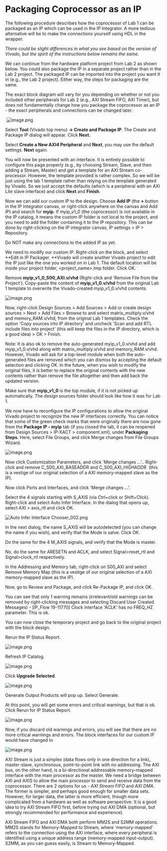# Packaging Coprocessor as an IP

The following procedure describes how the coprocessor of Lab 1 can be packaged as an IP which can be used in the IP Integrator. A more tedious alternative will be to make the connections yourself using HDL in the wrapper.

*There could be slight differences in what you see based on the version of Vivado, but the spirit of the instructions below remains the same.*

We can continue from the hardware platform project from Lab 2 as shown below. You could also package the IP in a separate project rather than in the Lab 2 project. The packaged IP can be imported into the project you want it in (e.g., the Lab 2 project). Either way, the steps for packaging are the same.

The exact block diagram will vary for you depending on whether or not you included other peripherals for Lab 2 (e.g., AXI Stream FIFO, AXI Timer), but does not fundamentally change how you package the coprocessor as an IP - the exact peripherals and connections can be changed later. 

 ![image.png](PackagingIP/PackagingIP_System.png)

Select **Tool** (Vivado top menu) **→ Create and Package IP**. The Create and Package IP dialog will appear. Click **Next.**

Select **Create a New AXI4 Peripheral** and **Next**, you may use the default settings. **Next** again.

You will now be presented with an interface. It is entirely possible to configure this page properly (e.g., by choosing Stream, Slave, and then adding a Stream, Master) and get a template for an AXI Stream co-processor. However, the template provided is rather complex. So we will be just using the lab 1 template rather than relying on the template generated by Vivado. So we just accept the defaults (which is a peripheral with an AXI Lite slave interface) and click **Next** and **Finish**.

Now we can add our custom IP to the design. Choose **Add IP** (the **+** button in the IP Integrator canvas, or right-click anywhere on the canvas and Add IP) and search for **myip**. If myip_v1_0 (the coprocessor) is not available in the IP catalog, it means the custom IP folder is not local to the project, and you need to add the folder containing it to the IP repository. This can be done by right-clicking on the IP integrator canvas, IP settings > IP > Repository.

Do NOT make any connections to the added IP as yet.

We need to modify our custom IP. Right-click on the block, and select **Edit in IP Packager. **Vivado will create another Vivado project to edit the IP just like the one you worked on in Lab 1. The default location will be inside your project folder, <project_name>.tmp folder. Click OK.

Remove **myip_v1_0_S00_AXI.v/vhd** (Right-click and 'Remove File from the Project'). Copy-paste the content of **myip_v1_0.v/vhd** from the original Lab 1 template to overwrite the Vivado-created myip_v1_0.v/vhd contents.

![image.png](PackagingIP/PackagingIP_Wizard.png)

Now, right-click Design Sources > Add Sources > Add or create design sources > Next > Add Files > Browse to and select matrix_multiply.v/vhd and memory_RAM.v/vhd, from the original Lab 1 templates. Check the option 'Copy sources into IP directory' and uncheck 'Scan and add RTL include files into project' (this will keep the files in the IP directory, which is a good idea) > OK > Finish.

Note: It is also ok to remove the auto-generated myip_v1_0.v/vhd and add myip_v1_0.v/vhd along with matrix_multiply.v/vhd and memory_RAM.v/vhd. However, Vivado will ask for a top-level module when both the auto-generated files are removed which you can dismiss by accepting the default selection and clicking OK. In the future, when you wish to modify the original files, it is better to replace the original contents with the new contents rather than remove the file altogether and then add back the updated version.

Make sure that **myip_v1_0** is the top module, if it is not picked up automatically. The design sources folder should look like how it was for Lab 1.

We now have to reconfigure the IP configurations to allow the original Vivado project to recognize the new IP interfaces correctly. You can notice that some of the green check marks that were originally there are now gone from the **Package IP - myip** tab (if you closed the tab, it can be reopened from Design Sources > IP-XACT > component.xml), under **Packaging Steps**. Here, select File Groups, and click Merge changes from File Groups Wizard.

![image.png](PackagingIP/PackagingIP_Wizard_FileGroups.png)

Now click Customization Parameters, and click 'Merge changes ...'.. Right-click and remove C_S00_AXI_BASEADDR and C_S00_AXI_HIGHADDR  (this is a vestige of our original selection of a AXI memory-mapped slave as the IP).

Now click Ports and Interfaces, and click 'Merge changes ...'.

Select the 4 signals starting with S_AXIS (via Ctrl+click or Shift+Click). Right-click and select Auto Infer Interface. In the dialog that opens up, select AXI > axis_rtl and click OK.

![Auto Infer Interface Chooser_002.png](PackagingIP/PackagingIP_Wizard_Interface.png)

In the next dialog, the name S_AXIS will be autodetected (you can change the name if you wish), and verify that the Mode is salve. Click OK.

Do the same for the 4 M_AXIS signals, and verify that the Mode is master.

No, do the same for ARESETN and ACLK, and select Signal>reset_rtl and Signal>clock_rtl respectively.

In the Addressing and Memory tab, right-click on S00_AXI and select Remove Memory Map (this is a vestige of our original selection of a AXI memory-mapped slave as the IP).

Now, go to Review and Package, and click Re-Package IP, and click OK.

You can see that only 1 warning remains (irrelevant/old warnings can be removed by right-clicking messages and selecting Discard User Created Messages) - [IP_Flow 19-11770] Clock interface 'ACLK' has no FREQ_HZ parameter. This is ok.

You can now close the temporary project and go back to the original project with the block design.

Rerun the IP Status Report.

![image.png](PackagingIP/PackagingIP_IP_Status.png)

Refresh IP Catalog.

![image.png](PackagingIP/PackagingIP_IP_Refresh.png)

Click **Upgrade Selected**.

![image.png](PackagingIP/PackagingIP_IP_Upgrade.png)

Generate Output Products will pop up. Select Generate.

At this point, you will get some errors and critical warnings, but that is ok. Click Rerun for IP Status Report.

![image.png](PackagingIP/PackagingIP_IP_Rerun.png)

Now, if you discard old warnings and errors, you will see that there are no more critical warnings and errors. The block interfaces for our custom IP would have changed to 

![image.png](PackagingIP/PackagingIP_IP_Block.png)

AXI Stream is just a simplex (data flows only in one direction for a link), master-slave, synchronous, point-to-point link with no addressing. The AXI bus, on the other hand, is a bi-directional addressable memory-mapped interface with the main processor as the master. We need a bridge between AXI and AXIS to allow the main processor to send and receive data from the coprocessor. There are 2 options for us - *AXI Stream FIFO* and *AXI DMA*. The former is simpler, and perhaps good enough for smaller data sets. However, for larger data, the latter is more efficient, though more complicated from a hardware as well as software perspective. It is a good idea to try AXI Stream FIFO first, before trying out AXI DMA (optional, but strongly recommended for performance and experience).

AXI Stream FIFO and AXI DMA both perform MM2S and S2MM operations. MM2S stands for Memory-Mapped to Stream, where 'memory-mapped' refers to the connection using the AXI interface, where every peripheral is identified using a unique address range (memory-mapped input-output). S2MM, as you can guess easily, is Stream to Memory-Mapped.
